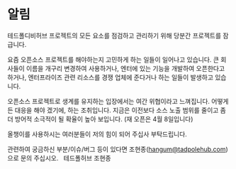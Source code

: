 # 알림
테드폴디비허브 프로젝트의 모든 요소를 점검하고 관리하기 위해 당분간 프로젝트를 잠급니다. 

요즘 오픈소스 프로젝트를 해야하는지 고민하게 하는 일들이 일어나고 있습니다. 
큰 회사들이 이름을 개구리 변경하여 사용하거나, 엔터에 있는 기능을 개발하여 오픈한다고 하거나, 엔터프라이즈 관련 리소스를 경쟁 업체에 준다거나 하는 일들이 발생하고 있습니다.

오픈소스 프로젝트로 생계를 유지하는 입장에서는 여간 위협이라고 느껴집니다. 어떻게든 대응을 해야 겠기에, 하는 조취입니다. 
지금은 이전보다 소스 노출 범위를 줄이고 좀더 방어적 소극적이 될 확율이 높아 보입니다. (재 오픈은 4월 8일입니다)

올챙이를 사용하시는 여러분들이 저의 힘이 되어 주십사 부탁드립니다.

관련하여 궁금하신 부분/이슈/버그 등이 있다면 조현종(hangum@tadpolehub.com) 으로 문의 주십시오.  
테드폴허브 조현종
